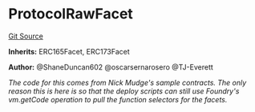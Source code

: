 # ProtocolRawFacet
[Git Source](https://github.com/thrackle-io/tron/blob/4e6a814efa6ccf934f63826b54087808a311218d/src/protocol/diamond/ProtocolRawFacet.sol)

**Inherits:**
ERC165Facet, ERC173Facet

**Author:**
@ShaneDuncan602 @oscarsernarosero @TJ-Everett

*The code for this comes from Nick Mudge's sample contracts. The only reason this is here is so that the deploy scripts can
still use Foundry's vm.getCode operation to pull the function selectors for the facets.*



